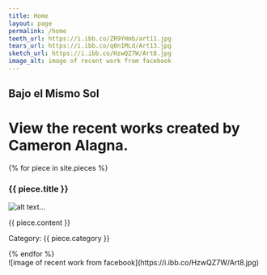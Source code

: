 ```yaml
---
title: Home
layout: page
permalink: /home
teeth_url: https://i.ibb.co/ZR9YHmb/art11.jpg
tears_url: https://i.ibb.co/q0n1MLd/Art13.jpg
sketch_url: https://i.ibb.co/HzwQZ7W/Art8.jpg
image_alt: image of recent work from facebook 
---
```

<div class="content-left" markdown="1">

## Bajo el Mismo Sol 
# View the recent works created by **Cameron Alagna**. 

{% for piece in site.pieces %}
<h3>{{ piece.title }}</h3>
<p> <img src="{{ piece.image }}" alt="alt text..." /> </p>
<p>{{ piece.content }}</p>
<p>Category: {{ piece.category }}</p>
{% endfor %}

</div>

<div class= "img-left" markdown="1">
![image of recent work from facebook](https://i.ibb.co/HzwQZ7W/Art8.jpg)
</div>
<div class="clearfix"></div>